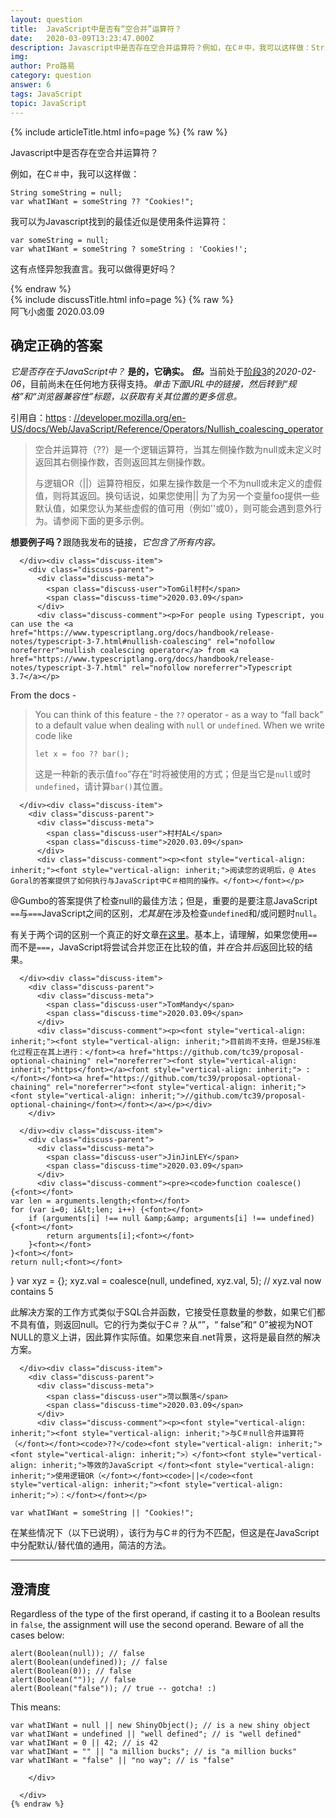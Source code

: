 ```yaml
---
layout: question
title:  JavaScript中是否有“空合并”运算符？
date:   2020-03-09T13:23:47.000Z
description: Javascript中是否存在空合并运算符？例如，在C＃中，我可以这样做：String someString = null;var whatIW...
img: 
author: Pro路易
category: question
answer: 6
tags: JavaScript
topic: JavaScript
---
```

<div class="article-root">
  <div class="article">
    {% include articleTitle.html info=page %}
    {% raw %}
    <div class="article-content"><p><font style="vertical-align: inherit;"><font style="vertical-align: inherit;">Javascript中是否存在空合并运算符？</font></font></p>

<p><font style="vertical-align: inherit;"><font style="vertical-align: inherit;">例如，在C＃中，我可以这样做：</font></font></p>

<pre><code>String someString = null;<font></font>
var whatIWant = someString ?? "Cookies!";<font></font>
</code></pre>

<p><font style="vertical-align: inherit;"><font style="vertical-align: inherit;">我可以为Javascript找到的最佳近似是使用条件运算符：</font></font></p>

<pre><code>var someString = null;<font></font>
var whatIWant = someString ? someString : 'Cookies!';<font></font>
</code></pre>

<p><font style="vertical-align: inherit;"><font style="vertical-align: inherit;">这有点怪异恕我直言。</font><font style="vertical-align: inherit;">我可以做得更好吗？</font></font></p></div>
    {% endraw %}
  </div>

  <div class="discuss-wrapper">
    {% include discussTitle.html info=page %}
    {% raw %}
    <div class="discuss-item">
        <div class="discuss-parent">
          <div class="discuss-meta">
            <span class="discuss-user">阿飞小卤蛋</span>
            <span class="discuss-time">2020.03.09</span>
          </div>
          <div class="discuss-comment"><h2><font style="vertical-align: inherit;"><font style="vertical-align: inherit;">确定正确的答案</font></font></h2>

<p><em><font style="vertical-align: inherit;"><font style="vertical-align: inherit;">它是否存在于JavaScript中？</font></font></em> <strong><font style="vertical-align: inherit;"><font style="vertical-align: inherit;">是的，它确实。</font></font></strong> <strong><em><font style="vertical-align: inherit;"><font style="vertical-align: inherit;">但。</font></font></em></strong><font style="vertical-align: inherit;"><font style="vertical-align: inherit;">当前</font><font style="vertical-align: inherit;">处于</font><a href="https://tc39.es/proposal-nullish-coalescing/#top" rel="nofollow noreferrer"><font style="vertical-align: inherit;">阶段3</font></a><font style="vertical-align: inherit;">的</font></font><em><font style="vertical-align: inherit;"><font style="vertical-align: inherit;">2020-02-06</font></font></em><font style="vertical-align: inherit;"><font style="vertical-align: inherit;">，目前尚未在任何地方获得支持。</font><em><font style="vertical-align: inherit;">单击下面URL中的链接，然后转到“规格”和“浏览器兼容性”标题，以获取有关其位置的更多信息。</font></em></font><a href="https://tc39.es/proposal-nullish-coalescing/#top" rel="nofollow noreferrer"><font style="vertical-align: inherit;"></font></a><font style="vertical-align: inherit;"></font><em><font style="vertical-align: inherit;"></font></em></p>

<p><font style="vertical-align: inherit;"><font style="vertical-align: inherit;">引用自：</font><a href="https://developer.mozilla.org/en-US/docs/Web/JavaScript/Reference/Operators/Nullish_coalescing_operator" rel="nofollow noreferrer"><font style="vertical-align: inherit;">https</font></a><font style="vertical-align: inherit;"> : </font></font><a href="https://developer.mozilla.org/en-US/docs/Web/JavaScript/Reference/Operators/Nullish_coalescing_operator" rel="nofollow noreferrer"><font style="vertical-align: inherit;"><font style="vertical-align: inherit;">//developer.mozilla.org/en-US/docs/Web/JavaScript/Reference/Operators/Nullish_coalescing_operator</font></font></a></p>

<blockquote>
  <p><font style="vertical-align: inherit;"><font style="vertical-align: inherit;">空合并运算符（??）是一个逻辑运算符，当其左侧操作数为null或未定义时返回其右侧操作数，否则返回其左侧操作数。</font></font></p>
  
  <p><font style="vertical-align: inherit;"><font style="vertical-align: inherit;">与逻辑OR（||）运算符相反，如果左操作数是一个不为null或未定义的虚假值，则将其返回。</font><font style="vertical-align: inherit;">换句话说，如果您使用|| </font><font style="vertical-align: inherit;">为了为另一个变量foo提供一些默认值，如果您认为某些虚假的值可用（例如''或0），则可能会遇到意外行为。</font><font style="vertical-align: inherit;">请参阅下面的更多示例。</font></font></p>
</blockquote>

<p><strong><font style="vertical-align: inherit;"><font style="vertical-align: inherit;">想要例子吗？</font></font></strong><font style="vertical-align: inherit;"><font style="vertical-align: inherit;">跟随我发布的链接，</font></font><em><font style="vertical-align: inherit;"><font style="vertical-align: inherit;">它包含了所有内容。</font></font></em></p></div>
        </div>
        
      </div><div class="discuss-item">
        <div class="discuss-parent">
          <div class="discuss-meta">
            <span class="discuss-user">TomGil村村</span>
            <span class="discuss-time">2020.03.09</span>
          </div>
          <div class="discuss-comment"><p>For people using Typescript, you can use the <a href="https://www.typescriptlang.org/docs/handbook/release-notes/typescript-3-7.html#nullish-coalescing" rel="nofollow noreferrer">nullish coalescing operator</a> from <a href="https://www.typescriptlang.org/docs/handbook/release-notes/typescript-3-7.html" rel="nofollow noreferrer">Typescript 3.7</a></p>

<p>From the docs - </p>

<blockquote>
  <p>You can think of this feature - the <code>??</code> operator - as a way to “fall
  back” to a default value when dealing with <code>null</code> or <code>undefined</code>. When we
  write code like</p>
  
  <p><code>let x = foo ?? bar();</code></p>
  
  <p><font style="vertical-align: inherit;"><font style="vertical-align: inherit;">这是一种新的表示值</font></font><code>foo</code><font style="vertical-align: inherit;"><font style="vertical-align: inherit;">“存在”时将被使用的方式；</font><font style="vertical-align: inherit;">但是当它是</font></font><code>null</code><font style="vertical-align: inherit;"><font style="vertical-align: inherit;">或时</font></font><code>undefined</code><font style="vertical-align: inherit;"><font style="vertical-align: inherit;">，请计算</font></font><code>bar()</code><font style="vertical-align: inherit;"><font style="vertical-align: inherit;">其位置。</font></font></p>
</blockquote></div>
        </div>
        
      </div><div class="discuss-item">
        <div class="discuss-parent">
          <div class="discuss-meta">
            <span class="discuss-user">村村AL</span>
            <span class="discuss-time">2020.03.09</span>
          </div>
          <div class="discuss-comment"><p><font style="vertical-align: inherit;"><font style="vertical-align: inherit;">阅读您的说明后，@ Ates Goral的答案提供了如何执行与JavaScript中C＃相同的操作。</font></font></p>

<p><font style="vertical-align: inherit;"><font style="vertical-align: inherit;">@Gumbo的答案提供了检查null的最佳方法；</font><font style="vertical-align: inherit;">但是，重要的是要注意</font><font style="vertical-align: inherit;">JavaScript </font></font><code>==</code><font style="vertical-align: inherit;"><font style="vertical-align: inherit;">与</font></font><code>===</code><font style="vertical-align: inherit;"><font style="vertical-align: inherit;">JavaScript之间</font><font style="vertical-align: inherit;">的区别，</font></font><em><font style="vertical-align: inherit;"><font style="vertical-align: inherit;">尤其是</font></font></em><font style="vertical-align: inherit;"><font style="vertical-align: inherit;">在涉及检查</font></font><code>undefined</code><font style="vertical-align: inherit;"><font style="vertical-align: inherit;">和/或问题时</font></font><code>null</code><font style="vertical-align: inherit;"><font style="vertical-align: inherit;">。</font></font></p>

<p><font style="vertical-align: inherit;"><font style="vertical-align: inherit;">有关于两个词的区别一个真正的好文章</font></font><a href="http://saladwithsteve.com/2008/02/javascript-undefined-vs-null.html" rel="nofollow noreferrer"><font style="vertical-align: inherit;"><font style="vertical-align: inherit;">在这里</font></font></a><font style="vertical-align: inherit;"><font style="vertical-align: inherit;">。</font><font style="vertical-align: inherit;">基本上，请理解，如果您使用</font></font><code>==</code><font style="vertical-align: inherit;"><font style="vertical-align: inherit;">而不是</font></font><code>===</code><font style="vertical-align: inherit;"><font style="vertical-align: inherit;">，JavaScript将尝试合并您正在比较的值，并</font></font><em><font style="vertical-align: inherit;"><font style="vertical-align: inherit;">在</font></font></em><font style="vertical-align: inherit;"><font style="vertical-align: inherit;">合并</font><em><font style="vertical-align: inherit;">后</font></em><font style="vertical-align: inherit;">返回比较的结果</font><font style="vertical-align: inherit;">。</font></font></p></div>
        </div>
        
      </div><div class="discuss-item">
        <div class="discuss-parent">
          <div class="discuss-meta">
            <span class="discuss-user">TomMandy</span>
            <span class="discuss-time">2020.03.09</span>
          </div>
          <div class="discuss-comment"><p><font style="vertical-align: inherit;"><font style="vertical-align: inherit;">目前尚不支持，但是JS标准化过程正在其上进行：</font><a href="https://github.com/tc39/proposal-optional-chaining" rel="noreferrer"><font style="vertical-align: inherit;">https</font></a><font style="vertical-align: inherit;"> : </font></font><a href="https://github.com/tc39/proposal-optional-chaining" rel="noreferrer"><font style="vertical-align: inherit;"><font style="vertical-align: inherit;">//github.com/tc39/proposal-optional-chaining</font></font></a></p></div>
        </div>
        
      </div><div class="discuss-item">
        <div class="discuss-parent">
          <div class="discuss-meta">
            <span class="discuss-user">JinJinLEY</span>
            <span class="discuss-time">2020.03.09</span>
          </div>
          <div class="discuss-comment"><pre><code>function coalesce() {<font></font>
    var len = arguments.length;<font></font>
    for (var i=0; i&lt;len; i++) {<font></font>
        if (arguments[i] !== null &amp;&amp; arguments[i] !== undefined) {<font></font>
            return arguments[i];<font></font>
        }<font></font>
    }<font></font>
    return null;<font></font>
}<font></font>
<font></font>
var xyz = {};<font></font>
xyz.val = coalesce(null, undefined, xyz.val, 5);<font></font>
<font></font>
// xyz.val now contains 5<font></font>
</code></pre>

<p><font style="vertical-align: inherit;"><font style="vertical-align: inherit;">此解决方案的工作方式类似于SQL合并函数，它接受任意数量的参数，如果它们都不具有值，则返回null。</font><font style="vertical-align: inherit;">它的行为类似于C＃？</font><font style="vertical-align: inherit;">从“”，“ false”和“ 0”被视为NOT NULL的意义上讲，因此算作实际值。</font><font style="vertical-align: inherit;">如果您来自.net背景，这将是最自然的解决方案。</font></font></p></div>
        </div>
        
      </div><div class="discuss-item">
        <div class="discuss-parent">
          <div class="discuss-meta">
            <span class="discuss-user">菏以飘落</span>
            <span class="discuss-time">2020.03.09</span>
          </div>
          <div class="discuss-comment"><p><font style="vertical-align: inherit;"><font style="vertical-align: inherit;">与C＃null合并运算符（</font></font><code>??</code><font style="vertical-align: inherit;"><font style="vertical-align: inherit;">）</font><font style="vertical-align: inherit;">等效的JavaScript </font><font style="vertical-align: inherit;">使用逻辑OR（</font></font><code>||</code><font style="vertical-align: inherit;"><font style="vertical-align: inherit;">）：</font></font></p>

<pre><code>var whatIWant = someString || "Cookies!";
</code></pre>

<p><font style="vertical-align: inherit;"><font style="vertical-align: inherit;">在某些情况下（以下已说明），该行为与C＃的行为不匹配，但这是在JavaScript中分配默认/替代值的通用，简洁的方法。</font></font></p>

<hr>

<h2><font style="vertical-align: inherit;"><font style="vertical-align: inherit;">澄清度</font></font></h2>

<p>Regardless of the type of the first operand, if casting it to a Boolean results in <code>false</code>, the assignment will use the second operand. Beware of all the cases below:</p>

<pre><code>alert(Boolean(null)); // false<font></font>
alert(Boolean(undefined)); // false<font></font>
alert(Boolean(0)); // false<font></font>
alert(Boolean("")); // false<font></font>
alert(Boolean("false")); // true -- gotcha! :)<font></font>
</code></pre>

<p>This means:</p>

<pre><code>var whatIWant = null || new ShinyObject(); // is a new shiny object<font></font>
var whatIWant = undefined || "well defined"; // is "well defined"<font></font>
var whatIWant = 0 || 42; // is 42<font></font>
var whatIWant = "" || "a million bucks"; // is "a million bucks"<font></font>
var whatIWant = "false" || "no way"; // is "false"<font></font>
</code></pre></div>
        </div>
        
      </div>
    {% endraw %}
  </div>
<div>
